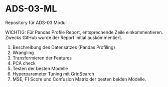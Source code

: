 # ADS-03-ML
Repository für ADS-03 Modul

WICHTIG: Für Pandas Profile Report, entsprechende Zeile einkommentieren. Zwecks GitHub wurde der Report initial auskommentiert.

1. Beschreibung des Datensatzes (Pandas Profiling)
2. Wrangling
3. Transformieren der Features
4. PCA check
5. Testen der besten Modelle
6. Hyperparameter Tuning mit GridSearch
7. MSE, F1 Score und Confusion Matrix der besten beiden Modelle.
